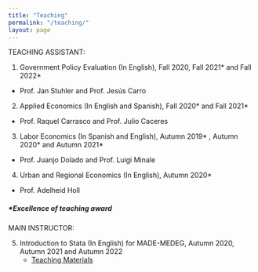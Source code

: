 ```yaml
---
title: "Teaching"
permalink: "/teaching/"
layout: page
---
```


TEACHING ASSISTANT:

1. Government Policy Evaluation (In English), Fall 2020, Fall 2021* and Fall 2022*
- Prof. Jan Stuhler and Prof. Jesús Carro


2. Applied Economics (In English and Spanish), Fall 2020* and Fall 2021*
- Prof. Raquel Carrasco and Prof. Julio Caceres


3. Labor Economics (In Spanish and English), Autumn 2019* , Autumn 2020* and Autumn 2021*
- Prof. Juanjo Dolado and Prof. Luigi Minale



4. Urban and Regional Economics (In English), Autumn 2020*
- Prof. Adelheid Holl


##### ***Excellence of teaching award**

MAIN INSTRUCTOR:

5. Introduction to Stata (In English) for MADE-MEDEG, Autumn 2020, Autumn 2021 and Autumn 2022
    - [Teaching Materials](https://sites.google.com/view/ladelgadop/teaching?authuser=0)
